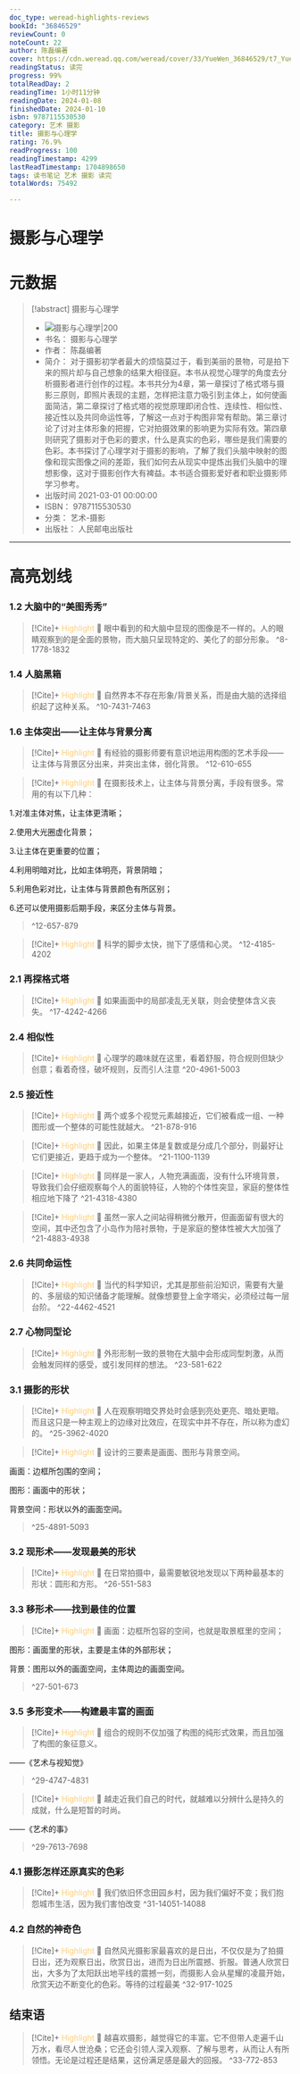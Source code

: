 ```yaml
---
doc_type: weread-highlights-reviews
bookId: "36846529"
reviewCount: 0
noteCount: 22
author: 陈磊编著
cover: https://cdn.weread.qq.com/weread/cover/33/YueWen_36846529/t7_YueWen_36846529.jpg
readingStatus: 读完
progress: 99%
totalReadDay: 2
readingTime: 1小时11分钟
readingDate: 2024-01-08
finishedDate: 2024-01-10
isbn: 9787115530530
category: 艺术 摄影
title: 摄影与心理学
rating: 76.9%
readProgress: 100
readingTimestamp: 4299
lastReadTimestamp: 1704898650
tags: 读书笔记 艺术 摄影 读完
totalWords: 75492

---
```


# 摄影与心理学

# 元数据
> [!abstract] 摄影与心理学
> - ![ 摄影与心理学|200](https://cdn.weread.qq.com/weread/cover/33/YueWen_36846529/t7_YueWen_36846529.jpg)
> - 书名： 摄影与心理学
> - 作者： 陈磊编著
> - 简介： 对于摄影初学者最大的烦恼莫过于，看到美丽的景物，可是拍下来的照片却与自己想象的结果大相径庭。本书从视觉心理学的角度去分析摄影者进行创作的过程。本书共分为4章，第一章探讨了格式塔与摄影三原则，即照片表现的主题，怎样把注意力吸引到主体上，如何使画面简洁，第二章探讨了格式塔的视觉原理即闭合性、连续性、相似性、接近性以及共同命运性等，了解这一点对于构图非常有帮助。第三章讨论了讨对主体形象的把握，它对拍摄效果的影响更为实际有效。第四章则研究了摄影对于色彩的要求，什么是真实的色彩，哪些是我们需要的色彩。本书探讨了心理学对于摄影的影响，了解了我们头脑中映射的图像和现实图像之间的差距，我们如何去从现实中提炼出我们头脑中的理想影像，这对于摄影创作大有裨益。本书适合摄影爱好者和职业摄影师学习参考。
> - 出版时间 2021-03-01 00:00:00
> - ISBN： 9787115530530
> - 分类： 艺术-摄影
> - 出版社： 人民邮电出版社



---

# 高亮划线

### 1.2 大脑中的“美图秀秀”

> [!Cite]+ <span style="color: #ffce78;">Highlight</span>
> 📌 眼中看到的和大脑中显现的图像是不一样的。人的眼睛观察到的是全面的景物，而大脑只呈现特定的、美化了的部分形象。
> ^8-1778-1832
### 1.4 人脑黑箱

> [!Cite]+ <span style="color: #ffce78;">Highlight</span>
> 📌 自然界本不存在形象/背景关系，而是由大脑的选择组织起了这种关系。
> ^10-7431-7463
### 1.6 主体突出——让主体与背景分离

> [!Cite]+ <span style="color: #ffce78;">Highlight</span>
> 📌 有经验的摄影师要有意识地运用构图的艺术手段——让主体与背景区分出来，并突出主体，弱化背景。
> ^12-610-655

> [!Cite]+ <span style="color: #ffce78;">Highlight</span>
> 📌 在摄影技术上，让主体与背景分离，手段有很多。常用的有以下几种：
>
1.对准主体对焦，让主体更清晰；
>
2.使用大光圈虚化背景；
>
3.让主体在更重要的位置；
>
4.利用明暗对比，比如主体明亮，背景阴暗；
>
5.利用色彩对比，让主体与背景颜色有所区别；
>
6.还可以使用摄影后期手段，来区分主体与背景。
> ^12-657-879

> [!Cite]+ <span style="color: #ffce78;">Highlight</span>
> 📌 科学的脚步太快，抛下了感情和心灵。
> ^12-4185-4202
### 2.1 再探格式塔

> [!Cite]+ <span style="color: #ffce78;">Highlight</span>
> 📌 如果画面中的局部凌乱无关联，则会使整体含义丧失。
> ^17-4242-4266
### 2.4 相似性

> [!Cite]+ <span style="color: #ffce78;">Highlight</span>
> 📌 心理学的趣味就在这里，看着舒服，符合规则但缺少创意；看着奇怪，破坏规则，反而引人注意
> ^20-4961-5003
### 2.5 接近性

> [!Cite]+ <span style="color: #ffce78;">Highlight</span>
> 📌 两个或多个视觉元素越接近，它们被看成一组、一种图形或一个整体的可能性就越大。
> ^21-878-916

> [!Cite]+ <span style="color: #ffce78;">Highlight</span>
> 📌 因此，如果主体是复数或是分成几个部分，则最好让它们更接近，更趋于成为一个整体。
> ^21-1100-1139

> [!Cite]+ <span style="color: #ffce78;">Highlight</span>
> 📌 同样是一家人，人物充满画面，没有什么环境背景，导致我们会仔细观察每个人的面貌特征，人物的个体性突显，家庭的整体性相应地下降了
> ^21-4318-4380

> [!Cite]+ <span style="color: #ffce78;">Highlight</span>
> 📌 虽然一家人之间站得稍微分散开，但画面留有很大的空间，其中还包含了小岛作为陪衬景物，于是家庭的整体性被大大加强了
> ^21-4883-4938
### 2.6 共同命运性

> [!Cite]+ <span style="color: #ffce78;">Highlight</span>
> 📌 当代的科学知识，尤其是那些前沿知识，需要有大量的、多层级的知识储备才能理解。就像想要登上金字塔尖，必须经过每一层台阶。
> ^22-4462-4521
### 2.7 心物同型论

> [!Cite]+ <span style="color: #ffce78;">Highlight</span>
> 📌 外形形制一致的景物在大脑中会形成同型刺激，从而会触发同样的感受，或引发同样的想法。
> ^23-581-622
### 3.1 摄影的形状

> [!Cite]+ <span style="color: #ffce78;">Highlight</span>
> 📌 人在观察明暗交界处时会感到亮处更亮、暗处更暗。而且这只是一种主观上的边缘对比效应，在现实中并不存在，所以称为虚幻的。
> ^25-3962-4020

> [!Cite]+ <span style="color: #ffce78;">Highlight</span>
> 📌 设计的三要素是画面、图形与背景空间。
>
画面：边框所包围的空间；
>
图形：画面中的形状；
>
背景空间：形状以外的画面空间。
> ^25-4891-5093
### 3.2 现形术——发现最美的形状

> [!Cite]+ <span style="color: #ffce78;">Highlight</span>
> 📌 在日常拍摄中，最需要敏锐地发现以下两种最基本的形状：圆形和方形。
> ^26-551-583
### 3.3 移形术——找到最佳的位置

> [!Cite]+ <span style="color: #ffce78;">Highlight</span>
> 📌 画面：边框所包容的空间，也就是取景框里的空间；
>
图形：画面里的形状，主要是主体的外部形状；
>
背景：图形以外的画面空间，主体周边的画面空间。
> ^27-501-673
### 3.5 多形变术——构建最丰富的画面

> [!Cite]+ <span style="color: #ffce78;">Highlight</span>
> 📌 组合的规则不仅加强了构图的纯形式效果，而且加强了构图的象征意义。
>
——《艺术与视知觉》
> ^29-4747-4831

> [!Cite]+ <span style="color: #ffce78;">Highlight</span>
> 📌 越走近我们自己的时代，就越难以分辨什么是持久的成就，什么是短暂的时尚。
>
——《艺术的事》
> ^29-7613-7698
### 4.1 摄影怎样还原真实的色彩

> [!Cite]+ <span style="color: #ffce78;">Highlight</span>
> 📌 我们依旧怀念田园乡村，因为我们偏好不变；我们抱怨城市生活，因为我们害怕改变
> ^31-14051-14088
### 4.2 自然的神奇色

> [!Cite]+ <span style="color: #ffce78;">Highlight</span>
> 📌 自然风光摄影家最喜欢的是日出，不仅仅是为了拍摄日出，还为观察日出，欣赏日出，进而为日出所震撼、折服。普通人欣赏日出，大多为了太阳跃出地平线的震撼一刻，而摄影人会从星耀的凌晨开始，欣赏天边不断变化的色彩。等待的过程最美
> ^32-917-1025
## 结束语

> [!Cite]+ <span style="color: #ffce78;">Highlight</span>
> 📌 越喜欢摄影，越觉得它的丰富。它不但带人走遍千山万水，看尽人世沧桑；它还会引领人深入观察、了解与思考，从而让人有所领悟。无论是过程还是结果，这份满足感是最大的回报。
> ^33-772-853

